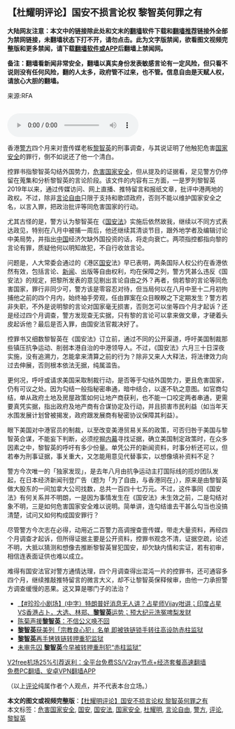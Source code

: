  <h2>【杜耀明评论】国安不损言论权 黎智英何罪之有</h2> <p class="notice"><b>大陆网友注意：本文中的链接除此处和文末的<a href="https://github.com/bannedbook/fanqiang" >翻墙</a>软件下载和<a href="https://github.com/killgcd/justmysocks/blob/master/README.md">翻墙推荐</a>链接外全部为禁网链接，未翻墙状态下打不开，请勿点击。此为文字版禁闻，欲看图文视频完整版和更多禁闻，请下载<a href="https://github.com/bannedbook/fanqiang">翻墙软件或APP</a>后翻墙上禁闻网。</p><p>备注：翻墙看新闻非常安全，翻墙以真实身份发表敏感言论有一定风险，但只看不说则没有任何风险，翻的人太多，政府管不过来，也不管。信息自由是天赋人权，请放心大胆的翻墙。</b></p>  <div class="entry"> <p>来源:RFA</p> <p><br /> <audio controls="controls" preload="metadata" src="https://www.rfa.org/cantonese/commentaries/tym/com-12172020111825.html/@@stream" type="audio/mpeg"><br /> </audio></p> <p>香港<a href="https://www.bannedbook.org/bnews/tag/%e8%ad%a6%e6%96%b9/" class="st_tag internal_tag" rel="tag" title="标签 警方 下的日志">警方</a>四个月来对壹传媒老板<a href="https://www.bannedbook.org/bnews/tag/%e9%bb%8e%e6%99%ba%e8%8b%b1/" class="st_tag internal_tag" rel="tag" title="标签 黎智英 下的日志">黎智英</a>的刑事调查，与其说证明了他触犯危害<a href="https://www.bannedbook.org/bnews/tag/%e5%9b%bd%e5%ae%b6%e5%ae%89%e5%85%a8/" class="st_tag internal_tag" rel="tag" title="标签 国家安全 下的日志">国家安全</a>的罪行，倒不如说还了他一个清白。</p>  <p>控罪书指黎智英勾结外国势力，<a href="https://www.bannedbook.org/bnews/tag/%E5%8D%B1%E5%AE%B3%E5%9B%BD%E5%AE%B6%E5%AE%89%E5%85%A8/" class="st_tag internal_tag" rel="tag" title="标签 危害国家安全 下的日志">危害国家安全</a>，但从提及的证据看，足见警方仍停留在蒐集和分析黎智英的言论阶段。该文件的内容有三方面，一是罗列黎智英2019年以来，通过传媒访问、网上直播、推特留言和报纸文章，批评中港两地的政权。不过，除非<a href="https://www.bannedbook.org/bnews/tag/%e8%a8%80%e8%ae%ba%e8%87%aa%e7%94%b1/" class="st_tag internal_tag" rel="tag" title="标签 言论自由 下的日志">言论自由</a>只限于支持和歌颂政府，否则不能以维护国家安全之名，以言入罪，把政治批评等同危害国家的行动。</p> <p>尤其古怪的是，警方认为黎智英在《<a href="https://www.bannedbook.org/bnews/tag/%e5%9b%bd%e5%ae%89%e6%b3%95/" class="st_tag internal_tag" rel="tag" title="标签 国安法 下的日志">国安法</a>》实施后依然故我，继续以不同方式表达政见，特别在八月中被捕一周后，他还继续其清谈节目，跟外地学者及编辑讨论中美局势，并指出<span class='wp_keywordlink_affiliate'><a href="https://www.bannedbook.org/" title="中国" target="_blank">中国</a></span>经济欠缺外国投资的话，将走向衰亡。两项指控都指向黎的言论有罪，质疑他何以明知故犯，不自行收敛言论。</p> <p>问题是，人大常委会通过的《港区<a href="https://www.bannedbook.org/bnews/tag/%E5%9B%BD%E5%AE%89/" class="st_tag internal_tag" rel="tag" title="标签 国安 下的日志">国安</a>法》早已表明，两条国际人权公约在香港依然有效，包括言论、<span class='wp_keywordlink_affiliate'><a href="https://www.bannedbook.org/" title="新闻">新闻</a></span>、出版等自由权利，均在保障之列，警方凭甚么违反《国安法》的规定，把黎所发表的意见剔出言论自由之外？再者，倘若黎的言论等同危害国家，罪行非同少可，警方该是零容忍对待，但当局何以在八月中至十二月初拘捕他之前的四个月内，始终袖手旁观，任由罪案在众目睽睽之下定期发生？警方若非失职，不外是说明黎的言论对国家毫无损害，否则怎可以坐等四个月才起诉？还是经过四个月调查，警方发现查无实据，只有黎的言论可以拿来做文章，才硬着头皮起诉他？最后是否入罪，由国安法官裁决好了。</p>  <p>控罪书又细数黎智英在《国安法》订立前，通过不同的公开渠道，呼吁美国制裁那些镇压抗争运动、削弱本港自治的中港领导人。不过，《国安法》六月三十日深夜实施，没有追溯力，怎能拿来清算之前的行为？除非又来人大释法，将法律效力向过去伸展，否则根本依法无据，纯属滥告。</p> <p>更何况，呼吁或请求美国采取制裁行动，是否等于勾结外国势力，更且危害国家，仍有可议之处。因为勾结一般指秘密串通，暗中结合，以遂不轨之意图。如官商勾结，单从政府土地及房屋政策如何让地产商获利，也不能一口咬定两者串通，更需要真凭实据，指出政府及地产商有合谋协定及行动，并且损害市民利益（如当年天水围发展计划曾被揭发，政府跟发展商有秘密协议保障其利益）。</p> <p>眼下美国对中港官员的制裁，以至改变美港贸易关系的政策，可否归咎于美国与黎智英合谋，不能妄下判断，必须挖掘<span class='wp_keywordlink_affiliate'><a href="https://www.bannedbook.org/bnews/ccpdope/" title="中共高层内幕" target="_blank">内幕</a></span>寻找证据，确立美国制定政策时，在众多因素之中，黎智英的呼吁有多少份量。单凭公开的新闻资料，时事分析还可以，但若奉为刑事证据，事关重大，又怎能用意见代替事实，以想像填补资料不足？</p>  <p>警方今次唯一的「独家发现」，是去年八月由抗争运动主打国际线的揽炒团队发起，在日本经济新闻刊登广告（题为「为了自由，与香港同在」），原来是由黎智英做大股东的一间加拿大公司找数，总共一百四十七万元。不过，这件事同《国安法》有何关系并不明朗，一是因为事情发生在《国安法》未生效之前，二是勾结对象不明，三是如何危害国家安全难以说明。简单讲，连勾结谁去干甚么勾当也没搞清楚，试问又如何构成国安罪行？</p> <p>尽管警方今次志在必得，动用近二百警力高调搜查壹传媒，带走大量资料，再经四个月调查才起诉，但所得证据主要是公开资料，控罪书观念不清，证据空疏，论述不明，大抵以猜测和想像去推断黎智英冒犯国安，却欠缺内情和实证，若有初审，相信连表面证供也难以成立。</p> <p>难得有国安法官对警方通情达理，四个月调查得出混沌一片的控罪书，还可通容多四个月，继续推敲推特留言的微言大义，却不让黎智英保释候审，由他一力承担警方调查缓慢的恶果。这又算是哪门子的法治？</p>  <ul class='op-related-articles' title='相关阅读'> <li><a href='https://www.bannedbook.org/bnews/bannedvideo/20201220/1451740.html' target='_blank'>【#珍珍小剧场】(中字）特朗普好消息无人讲？占星师Vijay咁讲；印度占星VS香港占卜，大选、林郑、<b>黎智英</b>运势；预大纪元洗冤啤梨发财</a></li> <li><a href='https://www.bannedbook.org/bnews/baitai/20201219/1451045.html' target='_blank'>陈菊声援<b>黎智英</b>：不信公义唤不回</a></li> <li><a href='https://www.bannedbook.org/bnews/headline/20201218/1450452.html' target='_blank'><b>黎智英</b>获美列「宗教良心犯」名单 即被铁链锁手转往高设防赤柱监狱</a></li> <li><a href='https://www.bannedbook.org/bnews/cnnews/hknews/20201218/1450361.html' target='_blank'><b>黎智英</b>再手铐铁链转押重犯监狱</a></li> <li><a href='https://www.bannedbook.org/bnews/comments/20201218/1450306.html' target='_blank'>未审先囚 <b>黎智英</b>今早被转押重刑犯“赤柱监狱”</a></li> </ul> <p class="texttj"> <a href="https://github.com/bannedbook/fanqiang/wiki/V2ray%E6%9C%BA%E5%9C%BA" target="_blank">V2free机场25%引荐返利：全平台免费SS/V2ray节点+经济套餐高速翻墙</a><br/> <a href="https://github.com/bannedbook/fanqiang/wiki/%E7%A6%81%E9%97%BB%E7%BD%91%E5%AE%89%E5%8D%93%E7%BF%BB%E5%A2%99%E6%96%B0%E9%97%BBAPP" target="_blank">免费PC翻墙、安卓VPN翻墙APP</a></p><p>（以上<span class='wp_keywordlink_affiliate'><a href="https://www.bannedbook.org/bnews/comments/" title="新闻评论" target="_blank">评论</a></span>纯属作者个人观点，并不代表本台立场。）</p><a name='sharetosocial'></a>       <div><b>本文的图文或视频完整版</b>：<a href='https://www.bannedbook.org/bnews/comments/20201221/1452259.html'>【杜耀明评论】国安不损言论权 黎智英何罪之有</a></div>  </div><!--END ENTRY--> <div class="postfooter"> <div>本文标签：<a href="https://www.bannedbook.org/bnews/tag/%E5%8D%B1%E5%AE%B3%E5%9B%BD%E5%AE%B6%E5%AE%89%E5%85%A8/" rel="tag">危害国家安全</a>, <a href="https://www.bannedbook.org/bnews/tag/%E5%9B%BD%E5%AE%89/" rel="tag">国安</a>, <a href="https://www.bannedbook.org/bnews/tag/%e5%9b%bd%e5%ae%89%e6%b3%95/" rel="tag">国安法</a>, <a href="https://www.bannedbook.org/bnews/tag/%e5%9b%bd%e5%ae%b6%e5%ae%89%e5%85%a8/" rel="tag">国家安全</a>, <a href="https://www.bannedbook.org/bnews/tag/%E6%9D%9C%E8%80%80%E6%98%8E/" rel="tag">杜耀明</a>, <a href="https://www.bannedbook.org/bnews/tag/%e8%a8%80%e8%ae%ba%e8%87%aa%e7%94%b1/" rel="tag">言论自由</a>, <a href="https://www.bannedbook.org/bnews/tag/%e8%ad%a6%e6%96%b9/" rel="tag">警方</a>, <a href="https://www.bannedbook.org/bnews/tag/%E8%AF%84%E8%AE%BA/" rel="tag">评论</a>, <a href="https://www.bannedbook.org/bnews/tag/%e9%bb%8e%e6%99%ba%e8%8b%b1/" rel="tag">黎智英</a></div>  </div><!--END POSTFOOTER--> 